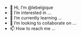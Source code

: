 - 👋 Hi, I’m @lebelgique
- 👀 I’m interested in ...
- 🌱 I’m currently learning ...
- 💞️ I’m looking to collaborate on ...
- 📫 How to reach me ...

<!---
lebelgique/lebelgique is a ✨ special ✨ repository because its `README.md` (this file) appears on your GitHub profile.
You can click the Preview link to take a look at your changes.
--->
